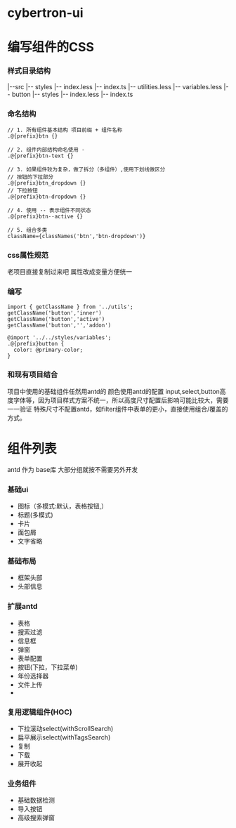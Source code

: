 # cybertron-ui


# 编写组件的CSS
### 样式目录结构
|--src
    |-- styles
      |-- index.less
      |-- index.ts
      |-- utilities.less
      |-- variables.less
    |-- button
      |-- styles
            |-- index.less
            |-- index.ts

### 命名结构
```
// 1. 所有组件基本结构 项目前缀 + 组件名称
.@{prefix}btn {}

// 2. 组件内部结构命名使用 - 
.@{prefix}btn-text {}

// 3. 如果组件较为复杂，做了拆分（多组件）,使用下划线做区分
// 按钮的下拉部分
.@{prefix}btn_dropdown {}
// 下拉按钮
.@{prefix}btn-dropdown {}

// 4. 使用 -- 表示组件不同状态
.@{prefix}btn--active {}

// 5. 组合多类
className={classNames('btn','btn-dropdown')}
```
### css属性规范
老项目直接复制过来吧
属性改成变量方便统一

### 编写
```
import { getClassName } from '../utils';
getClassName('button','inner')
getClassName('button','active')
getClassName('button','','addon')

```
```
@import '../../styles/variables';
.@{prefix}button {
  color: @primary-color;
}
```
### 和现有项目结合
项目中使用的基础组件任然用antd的
颜色使用antd的配置
input,select,button高度字体等，因为项目样式方案不统一，所以高度尺寸配置后影响可能比较大，需要一一验证
特殊尺寸不配置antd，如filter组件中表单的更小，直接使用组合/覆盖的方式。

# 组件列表
antd 作为 base库
大部分组就按不需要另外开发
### 基础ui
- 图标（多模式:默认，表格按钮,）
- 标题(多模式)
- 卡片
- 面包屑
- 文字省略


### 基础布局
- 框架头部
- 头部信息

### 扩展antd
- 表格
- 搜索过滤
- 信息框
- 弹窗
- 表单配置
- 按钮(下拉，下拉菜单)
- 年份选择器
- 文件上传
- 

### 复用逻辑组件(HOC)
- 下拉滚动select(withScrollSearch)
- 扁平展示select(withTagsSearch)
- 复制
- 下载
- 展开收起

### 业务组件
- 基础数据检测
- 导入按钮
- 高级搜索弹窗
